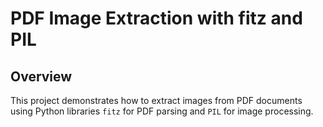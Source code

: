 # PDF Image Extraction with fitz and PIL

## Overview

This project demonstrates how to extract images from PDF documents using Python libraries `fitz` for PDF parsing and `PIL` for image processing.
